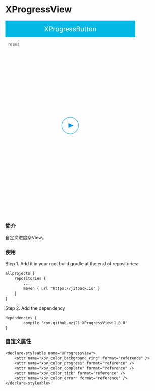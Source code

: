 # XProgressView
![Demo](https://github.com/mzj21/xprogressview/blob/master/screenshots/sample1.gif?raw=true)

### 简介
自定义进度条View。

### 使用
Step 1. Add it in your root build.gradle at the end of repositories:
```
allprojects {
	repositories {
		...
		maven { url "https://jitpack.io" }
	}
}
```

Step 2. Add the dependency
```
dependencies {
	    compile 'com.github.mzj21:XProgressView:1.0.0'
}
```
### 自定义属性
```
<declare-styleable name="XProgressView">
    <attr name="xpv_color_background_ring" format="reference" />
    <attr name="xpv_color_progress" format="reference" />
    <attr name="xpv_color_complete" format="reference" />
    <attr name="xpv_color_tick" format="reference" />
    <attr name="xpv_color_error" format="reference" />
</declare-styleable>
```